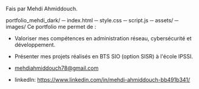 Fais par Mehdi Ahmiddouch.

portfolio_mehdi_dark/
─ index.html
─ style.css
─ script.js
─ assets/
  ─ images/
  Ce portfolio me permet de :
- Valoriser mes compétences en administration réseau, cybersécurité et développement.
- Présenter mes projets réalisés en BTS SIO (option SISR) à l'école IPSSI.

- mehdiahmiddouch78@gmail.com
- linkedIn: https://www.linkedin.com/in/mehdi-ahmiddouch-bb491b341/        
